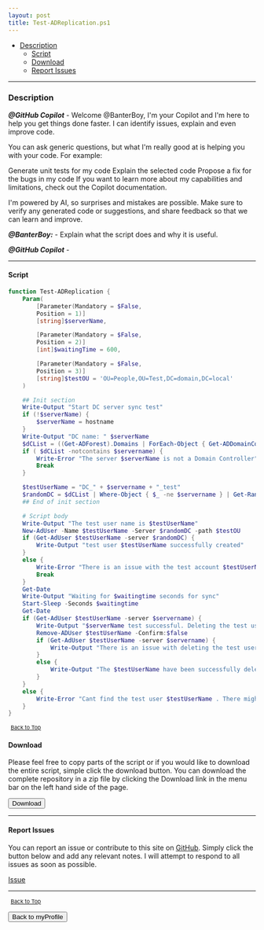 ```yaml
---
layout: post
title: Test-ADReplication.ps1
---
```


- [Description](#description)
  - [Script](#script)
  - [Download](#download)
  - [Report Issues](#report-issues)

---

### Description

**_@GitHub Copilot_** - Welcome @BanterBoy, I'm your Copilot and I'm here to help you get things done faster. I can identify issues, explain and even improve code.

You can ask generic questions, but what I'm really good at is helping you with your code. For example:

Generate unit tests for my code
Explain the selected code
Propose a fix for the bugs in my code
If you want to learn more about my capabilities and limitations, check out the Copilot documentation.

I'm powered by AI, so surprises and mistakes are possible. Make sure to verify any generated code or suggestions, and share feedback so that we can learn and improve.

**_@BanterBoy:_** - Explain what the script does and why it is useful.

**_@GitHub Copilot_** -

---

#### Script

```powershell
function Test-ADReplication {
    Param(
        [Parameter(Mandatory = $False,
        Position = 1)]
        [string]$serverName,

        [Parameter(Mandatory = $False,
        Position = 2)]
        [int]$waitingTime = 600,

        [Parameter(Mandatory = $False,
        Position = 3)]
        [string]$testOU = 'OU=People,OU=Test,DC=domain,DC=local'
    )

    ## Init section
    Write-Output "Start DC server sync test"
    if (!$serverName) {
        $serverName = hostname
    }
    Write-Output "DC name: " $serverName
    $dCList = ((Get-ADForest).Domains | ForEach-Object { Get-ADDomainController -Filter * -Server $_ }).name
    if ( $dCList -notcontains $servername) {
        Write-Error "The server $serverName is not a Domain Controller"
        Break
    }

    $testUserName = "DC_" + $servername + "_test"
    $randomDC = $dCList | Where-Object { $_ -ne $servername } | Get-Random
    ## End of init section

    # Script body
    Write-Output "The test user name is $testUserName"
    New-AdUser -Name $testUserName -Server $randomDC -path $testOU
    if (Get-AdUser $testUserName -server $randomDC) {
        Write-Output "test user $testUserName successfully created"
    }
    else {
        Write-Error "There is an issue with the test account $testUserName creation on $serverName"
        Break
    }
    Get-Date
    Write-Output "Waiting for $waitingtime seconds for sync"
    Start-Sleep -Seconds $waitingtime
    Get-Date
    if (Get-AdUser $testUserName -server $servername) {
        Write-Output "$serverName test successful. Deleting the test user $testUserName"
        Remove-ADUser $testUserName -Confirm:$false
        if (Get-AdUser $testUserName -server $servername) {
            Write-Output "There is an issue with deleting the test user. Please check manually."
        }
        else {
            Write-Output "The $testUserName have been successfully deleted"
        }
    }
    else {
        Write-Error "Cant find the test user $testUserName . There might be AD sync issue"
    }
}
```

<span style="font-size:11px;"><a href="#"><i class="fas fa-caret-up" aria-hidden="true" style="color: white; margin-right:5px;"></i>Back to Top</a></span>

#### Download

Please feel free to copy parts of the script or if you would like to download the entire script, simple click the download button. You can download the complete repository in a zip file by clicking the Download link in the menu bar on the left hand side of the page.

<button class="btn" type="submit" onclick="window.open('/PowerShell/functions/myProfile/Test-ADReplication.ps1')">
    <i class="fa fa-cloud-download-alt">
    </i>
        Download
</button>

---

#### Report Issues

You can report an issue or contribute to this site on <a href="https://github.com/BanterBoy/scripts-blog/issues">GitHub</a>. Simply click the button below and add any relevant notes. I will attempt to respond to all issues as soon as possible.

<!-- Place this tag where you want the button to render. -->

<a class="github-button" href="https://github.com/BanterBoy/scripts-blog/issues/new?title=Test-ADReplication.ps1&body=There is a problem with this function. Please find details below." data-show-count="true" aria-label="Issue BanterBoy/scripts-blog on GitHub">Issue</a>

---

<span style="font-size:11px;"><a href="#"><i class="fas fa-caret-up" aria-hidden="true" style="color: white; margin-right:5px;"></i>Back to Top</a></span>

<a href="/menu/_pages/myProfile.html">
    <button class="btn">
        <i class='fas fa-reply'>
        </i>
            Back to myProfile
    </button>
</a>

[1]: http://ecotrust-canada.github.io/markdown-toc
[2]: https://github.com/googlearchive/code-prettify
